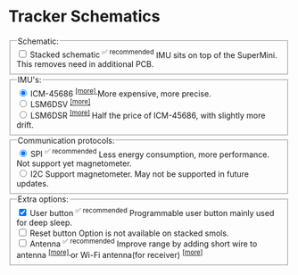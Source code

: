 # Tracker Schematics

<form id="schematicForm">
  <fieldset class="form-field-group">
    <legend>Schematic:</legend>
    <div class="form-field-input-container">
      <label class="form-field-input">
        <input type="checkbox" name="isStacked" />
        Stacked schematic
        <sup>✅ recommended</sup>
      </label>
      <span class="form-field-description">
        IMU sits on top of the SuperMini. This removes need in additional PCB.
      </span>
    </div>
  </fieldset>
  <fieldset class="form-field-group">
    <legend>IMU's:</legend>
    <div class="form-field-input-container">
      <label class="form-field-input">
        <input type="radio" name="IMU" value="ICM-45686" checked="checked" />
        ICM-45686
        <sup>
          <a href="../imu-comparison.md#icm-45686" target="_blank"> [more] </a>
        </sup>
      </label>
      <span class="form-field-description">
        More expensive, more precise.
      </span>
    </div>
    <div class="form-field-input-container">
      <label class="form-field-input">
        <input type="radio" name="IMU" value="LSM6DSV" /> LSM6DSV
        <sup>
          <a href="../imu-comparison.md#lsm6dsv" target="_blank"> [more] </a>
        </sup>
      </label>
    </div>
    <div class="form-field-input-container">
      <label class="form-field-input">
        <input type="radio" name="IMU" value="LSM6DSR" /> LSM6DSR
        <sup>
          <a href="../imu-comparison.md#lsm6dsr" target="_blank">[more]</a>
        </sup>
      </label>
      <span class="form-field-description">
        Half the price of ICM-45686, with slightly more drift.
      </span>
    </div>
  </fieldset>
  <fieldset class="form-field-group">
    <legend>Communication protocols:</legend>
    <div class="form-field-input-container">
      <label class="form-field-input">
        <input type="radio" name="Protocol" value="SPI" checked="checked" />
        SPI
        <sup>✅ recommended</sup>
      </label>
      <span class="form-field-description">
        Less energy consumption, more performance. Not support yet magnetometer.
      </span>
    </div>
    <div class="form-field-input-container">
      <label class="form-field-input">
        <input type="radio" name="Protocol" value="I2C" /> I2C
      </label>
      <span class="form-field-description">
        Support magnetometer. May not be supported in future updates.
      </span>
    </div>
  </fieldset>
  <fieldset class="form-field-group">
    <legend>Extra options:</legend>
    <div class="form-field-input-container">
      <label class="form-field-input">
        <input type="checkbox" name="HasUserButton" checked="checked" />
        User button
        <sup>✅ recommended</sup>
      </label>
      <span class="form-field-description">
        Programmable user button mainly used for deep sleep.
      </span>
    </div>
    <div class="form-field-input-container">
      <label class="form-field-input">
        <input type="checkbox" name="hasResetButton" />
        Reset button
      </label>
      <span class="form-field-description">
        Option is not available on stacked smols.
      </span>
    </div>
    <div class="form-field-input-container">
      <label class="form-field-input">
        <input type="checkbox" name="hasAntenna" />
        Antenna
        <sup>✅ recommended</sup>
      </label>
      <span class="form-field-description">
        Improve range by adding short wire to antenna
        <sup>
          <a
            href="./smol-hardware.md#option-2-wire-antenna-mod"
            target="_blank"
          >
            [more]
          </a>
        </sup>
        or Wi-Fi antenna(for receiver)
        <sup>
          <a
            href="./smol-hardware.md#option-3-wi-fi-antenna-mod"
            target="_blank"
          >
            [more]
          </a>
        </sup>
      </span>
    </div>
  </fieldset>
</form>

<div
  id="schema-canvas"
  class="chip"
  style="position: relative; width: 100%"
></div>

<link rel="stylesheet" href="assets/css/smol-slimes.css" />
<link rel="stylesheet" href="assets/css/smol-schematics.css" />
<script src="assets/js/smol-schematics.js"></script>
